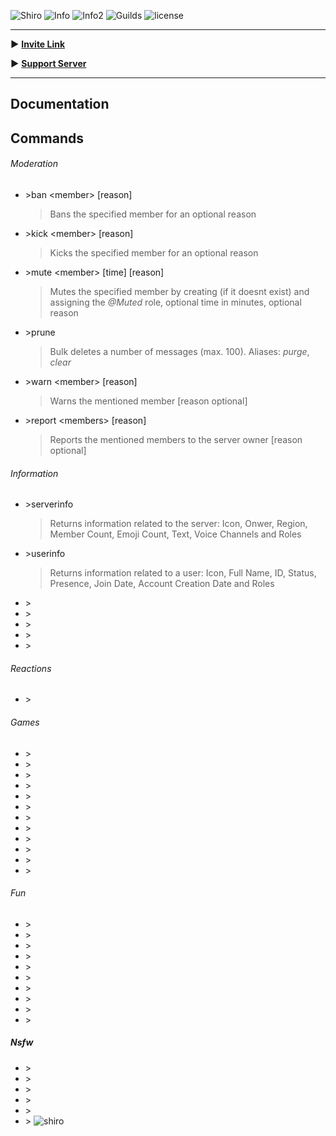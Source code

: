 ![Shiro](https://i.imgur.com/xmUeXN2.jpg)
![Info](https://img.shields.io/badge/Lib-Discord.js-blue.svg)
![Info2](https://img.shields.io/badge/DB-MongoDB-blue.svg)
![Guilds](https://img.shields.io/badge/Guilds-12-green.svg)
![license](https://img.shields.io/badge/License-Mozilla%20Public%20License%202.0-green.svg)

***
**►** [**Invite Link**](https://goo.gl/KbFYzT)

**►** [**Support Server**](https://discord.gg/ypEBGHB)
***
## Documentation
## Commands
###### Moderation
* \>ban \<member\> [reason]
  > Bans the specified member for an optional reason
* \>kick \<member\> [reason]
  > Kicks the specified member for an optional reason
* \>mute \<member\> [time] [reason]
  > Mutes the specified member by creating (if it doesnt exist) and assigning the *@Muted* role, optional time in minutes, optional reason
* \>prune <number>
  > Bulk deletes a number of messages (max. 100). Aliases: *purge*, *clear*
* \>warn \<member\> [reason]
  > Warns the mentioned member [reason optional]
* \>report \<members\> [reason]
   > Reports the mentioned members to the server owner [reason optional]
  
###### Information
* \>serverinfo
  > Returns information related to the server: Icon, Onwer, Region, Member Count, Emoji Count, Text, Voice Channels and Roles
* \>userinfo <member>
  > Returns information related to a user: Icon, Full Name, ID, Status, Presence, Join Date, Account Creation Date and Roles
* \>
* \>
* \>
* \>
* \>
###### Reactions
* \>
###### Games
* \>
* \>
* \>
* \>
* \>
* \>
* \>
* \>
* \>
* \>
* \>
* \>
###### Fun
* \>
* \>
* \>
* \>
* \>
* \>
* \>
* \>
* \>
* \>

##### Nsfw
* \>
* \>
* \>
* \>
* \>
* \>
![shiro](https://i.imgur.com/hq7t1v1.jpg)

